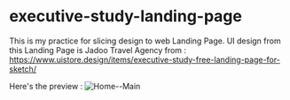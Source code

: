# executive-study-landing-page
This is my practice for slicing design to web Landing Page. UI design from this Landing Page is Jadoo Travel Agency from : https://www.uistore.design/items/executive-study-free-landing-page-for-sketch/

Here's the preview :
![Home--Main](https://user-images.githubusercontent.com/48211959/128275935-66cb5082-ed0d-4002-8f0b-c504afed98f5.jpg)

